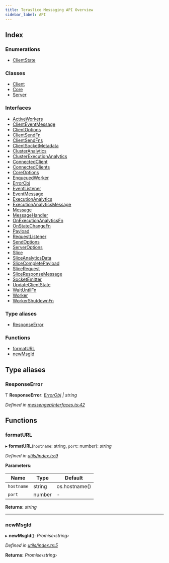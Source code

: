 ```yaml
---
title: Teraslice Messaging API Overview
sidebar_label: API
---
```


## Index

### Enumerations

* [ClientState](enums/clientstate.md)

### Classes

* [Client](classes/client.md)
* [Core](classes/core.md)
* [Server](classes/server.md)

### Interfaces

* [ActiveWorkers](interfaces/activeworkers.md)
* [ClientEventMessage](interfaces/clienteventmessage.md)
* [ClientOptions](interfaces/clientoptions.md)
* [ClientSendFn](interfaces/clientsendfn.md)
* [ClientSendFns](interfaces/clientsendfns.md)
* [ClientSocketMetadata](interfaces/clientsocketmetadata.md)
* [ClusterAnalytics](interfaces/clusteranalytics.md)
* [ClusterExecutionAnalytics](interfaces/clusterexecutionanalytics.md)
* [ConnectedClient](interfaces/connectedclient.md)
* [ConnectedClients](interfaces/connectedclients.md)
* [CoreOptions](interfaces/coreoptions.md)
* [EnqueuedWorker](interfaces/enqueuedworker.md)
* [ErrorObj](interfaces/errorobj.md)
* [EventListener](interfaces/eventlistener.md)
* [EventMessage](interfaces/eventmessage.md)
* [ExecutionAnalytics](interfaces/executionanalytics.md)
* [ExecutionAnalyticsMessage](interfaces/executionanalyticsmessage.md)
* [Message](interfaces/message.md)
* [MessageHandler](interfaces/messagehandler.md)
* [OnExecutionAnalyticsFn](interfaces/onexecutionanalyticsfn.md)
* [OnStateChangeFn](interfaces/onstatechangefn.md)
* [Payload](interfaces/payload.md)
* [RequestListener](interfaces/requestlistener.md)
* [SendOptions](interfaces/sendoptions.md)
* [ServerOptions](interfaces/serveroptions.md)
* [Slice](interfaces/slice.md)
* [SliceAnalyticsData](interfaces/sliceanalyticsdata.md)
* [SliceCompletePayload](interfaces/slicecompletepayload.md)
* [SliceRequest](interfaces/slicerequest.md)
* [SliceResponseMessage](interfaces/sliceresponsemessage.md)
* [SocketEmitter](interfaces/socketemitter.md)
* [UpdateClientState](interfaces/updateclientstate.md)
* [WaitUntilFn](interfaces/waituntilfn.md)
* [Worker](interfaces/worker.md)
* [WorkerShutdownFn](interfaces/workershutdownfn.md)

### Type aliases

* [ResponseError](overview.md#responseerror)

### Functions

* [formatURL](overview.md#formaturl)
* [newMsgId](overview.md#newmsgid)

## Type aliases

###  ResponseError

Ƭ **ResponseError**: *[ErrorObj](interfaces/errorobj.md) | string*

*Defined in [messenger/interfaces.ts:42](https://github.com/terascope/teraslice/blob/d8feecc03/packages/teraslice-messaging/src/messenger/interfaces.ts#L42)*

## Functions

###  formatURL

▸ **formatURL**(`hostname`: string, `port`: number): *string*

*Defined in [utils/index.ts:9](https://github.com/terascope/teraslice/blob/d8feecc03/packages/teraslice-messaging/src/utils/index.ts#L9)*

**Parameters:**

Name | Type | Default |
------ | ------ | ------ |
`hostname` | string |  os.hostname() |
`port` | number | - |

**Returns:** *string*

___

###  newMsgId

▸ **newMsgId**(): *Promise‹string›*

*Defined in [utils/index.ts:5](https://github.com/terascope/teraslice/blob/d8feecc03/packages/teraslice-messaging/src/utils/index.ts#L5)*

**Returns:** *Promise‹string›*
